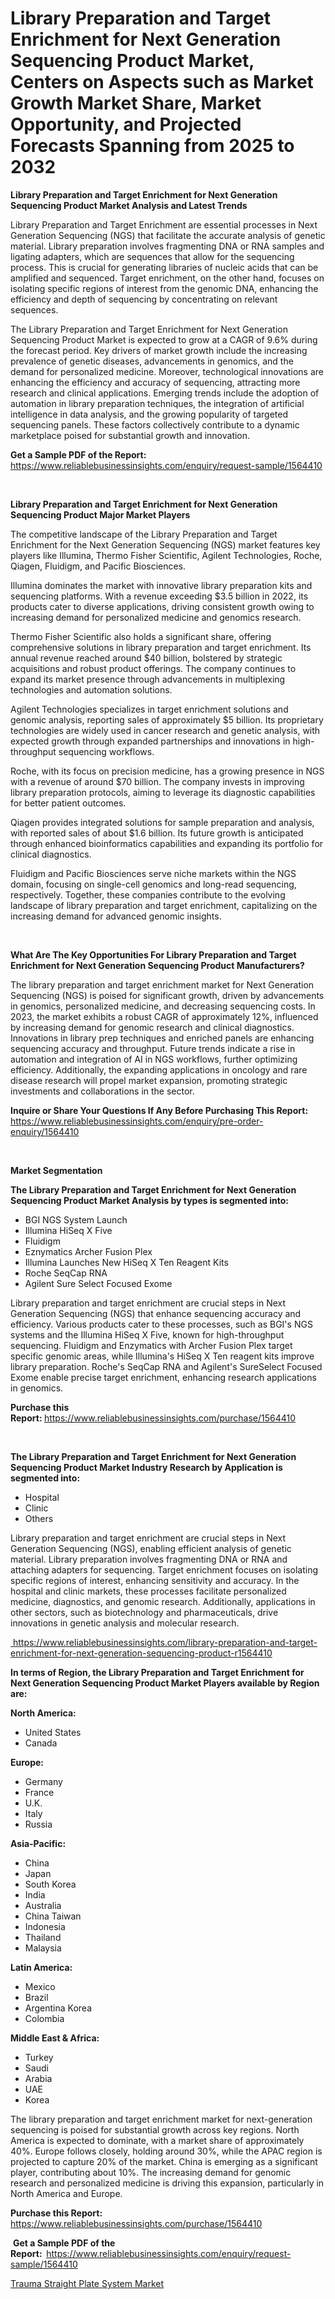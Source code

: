 <p><h1>Library Preparation and Target Enrichment for Next Generation Sequencing Product Market, Centers on Aspects such as Market Growth Market Share, Market Opportunity, and Projected Forecasts Spanning from 2025 to 2032</h1></p><p><strong>Library Preparation and Target Enrichment for Next Generation Sequencing Product Market Analysis and Latest Trends</strong></p>
<p><p>Library Preparation and Target Enrichment are essential processes in Next Generation Sequencing (NGS) that facilitate the accurate analysis of genetic material. Library preparation involves fragmenting DNA or RNA samples and ligating adapters, which are sequences that allow for the sequencing process. This is crucial for generating libraries of nucleic acids that can be amplified and sequenced. Target enrichment, on the other hand, focuses on isolating specific regions of interest from the genomic DNA, enhancing the efficiency and depth of sequencing by concentrating on relevant sequences.</p><p>The Library Preparation and Target Enrichment for Next Generation Sequencing Product Market is expected to grow at a CAGR of 9.6% during the forecast period. Key drivers of market growth include the increasing prevalence of genetic diseases, advancements in genomics, and the demand for personalized medicine. Moreover, technological innovations are enhancing the efficiency and accuracy of sequencing, attracting more research and clinical applications. Emerging trends include the adoption of automation in library preparation techniques, the integration of artificial intelligence in data analysis, and the growing popularity of targeted sequencing panels. These factors collectively contribute to a dynamic marketplace poised for substantial growth and innovation.</p></p>
<p><strong>Get a Sample PDF of the Report:&nbsp;</strong> <a href="https://www.reliablebusinessinsights.com/enquiry/request-sample/1564410?utm_campaign=2318&utm_medium=2&utm_source=Github&utm_content=ia&utm_term=04032025&utm_id=library-preparation-and-target-enrichment-for-next-generation-sequencing-product">https://www.reliablebusinessinsights.com/enquiry/request-sample/1564410</a></p>
<p>&nbsp;</p>
<p><strong>Library Preparation and Target Enrichment for Next Generation Sequencing Product Major Market Players</strong></p>
<p><p>The competitive landscape of the Library Preparation and Target Enrichment for the Next Generation Sequencing (NGS) market features key players like Illumina, Thermo Fisher Scientific, Agilent Technologies, Roche, Qiagen, Fluidigm, and Pacific Biosciences.</p><p>Illumina dominates the market with innovative library preparation kits and sequencing platforms. With a revenue exceeding $3.5 billion in 2022, its products cater to diverse applications, driving consistent growth owing to increasing demand for personalized medicine and genomics research.</p><p>Thermo Fisher Scientific also holds a significant share, offering comprehensive solutions in library preparation and target enrichment. Its annual revenue reached around $40 billion, bolstered by strategic acquisitions and robust product offerings. The company continues to expand its market presence through advancements in multiplexing technologies and automation solutions.</p><p>Agilent Technologies specializes in target enrichment solutions and genomic analysis, reporting sales of approximately $5 billion. Its proprietary technologies are widely used in cancer research and genetic analysis, with expected growth through expanded partnerships and innovations in high-throughput sequencing workflows.</p><p>Roche, with its focus on precision medicine, has a growing presence in NGS with a revenue of around $70 billion. The company invests in improving library preparation protocols, aiming to leverage its diagnostic capabilities for better patient outcomes.</p><p>Qiagen provides integrated solutions for sample preparation and analysis, with reported sales of about $1.6 billion. Its future growth is anticipated through enhanced bioinformatics capabilities and expanding its portfolio for clinical diagnostics.</p><p>Fluidigm and Pacific Biosciences serve niche markets within the NGS domain, focusing on single-cell genomics and long-read sequencing, respectively. Together, these companies contribute to the evolving landscape of library preparation and target enrichment, capitalizing on the increasing demand for advanced genomic insights.</p></p>
<p>&nbsp;</p>
<p><strong>What Are The Key Opportunities For Library Preparation and Target Enrichment for Next Generation Sequencing Product Manufacturers?</strong></p>
<p><p>The library preparation and target enrichment market for Next Generation Sequencing (NGS) is poised for significant growth, driven by advancements in genomics, personalized medicine, and decreasing sequencing costs. In 2023, the market exhibits a robust CAGR of approximately 12%, influenced by increasing demand for genomic research and clinical diagnostics. Innovations in library prep techniques and enriched panels are enhancing sequencing accuracy and throughput. Future trends indicate a rise in automation and integration of AI in NGS workflows, further optimizing efficiency. Additionally, the expanding applications in oncology and rare disease research will propel market expansion, promoting strategic investments and collaborations in the sector.</p></p>
<p><strong>Inquire or Share Your Questions If Any Before Purchasing This Report:</strong> <a href="https://www.reliablebusinessinsights.com/enquiry/pre-order-enquiry/1564410?utm_campaign=2318&utm_medium=2&utm_source=Github&utm_content=ia&utm_term=04032025&utm_id=library-preparation-and-target-enrichment-for-next-generation-sequencing-product">https://www.reliablebusinessinsights.com/enquiry/pre-order-enquiry/1564410</a></p>
<p>&nbsp;</p>
<p><strong>Market Segmentation</strong></p>
<p><strong>The Library Preparation and Target Enrichment for Next Generation Sequencing Product Market Analysis by types is segmented into:</strong></p>
<p><ul><li>BGI NGS System Launch</li><li>Illumina HiSeq X Five</li><li>Fluidigm</li><li>Eznymatics Archer Fusion Plex</li><li>Illumina Launches New HiSeq X Ten Reagent Kits</li><li>Roche SeqCap RNA</li><li>Agilent Sure Select Focused Exome</li></ul></p>
<p><p>Library preparation and target enrichment are crucial steps in Next Generation Sequencing (NGS) that enhance sequencing accuracy and efficiency. Various products cater to these processes, such as BGI's NGS systems and the Illumina HiSeq X Five, known for high-throughput sequencing. Fluidigm and Enzymatics with Archer Fusion Plex target specific genomic areas, while Illumina's HiSeq X Ten reagent kits improve library preparation. Roche's SeqCap RNA and Agilent's SureSelect Focused Exome enable precise target enrichment, enhancing research applications in genomics.</p></p>
<p><strong>Purchase this Report:&nbsp;</strong><a href="https://www.reliablebusinessinsights.com/purchase/1564410?utm_campaign=2318&utm_medium=2&utm_source=Github&utm_content=ia&utm_term=04032025&utm_id=library-preparation-and-target-enrichment-for-next-generation-sequencing-product">https://www.reliablebusinessinsights.com/purchase/1564410</a></p>
<p>&nbsp;</p>
<p><strong>The Library Preparation and Target Enrichment for Next Generation Sequencing Product Market Industry Research by Application is segmented into:</strong></p>
<p><ul><li>Hospital</li><li>Clinic</li><li>Others</li></ul></p>
<p><p>Library preparation and target enrichment are crucial steps in Next Generation Sequencing (NGS), enabling efficient analysis of genetic material. Library preparation involves fragmenting DNA or RNA and attaching adapters for sequencing. Target enrichment focuses on isolating specific regions of interest, enhancing sensitivity and accuracy. In the hospital and clinic markets, these processes facilitate personalized medicine, diagnostics, and genomic research. Additionally, applications in other sectors, such as biotechnology and pharmaceuticals, drive innovations in genetic analysis and molecular research.</p></p>
<p><a href="https://www.reliablebusinessinsights.com/library-preparation-and-target-enrichment-for-next-generation-sequencing-product-r1564410?utm_campaign=2318&utm_medium=2&utm_source=Github&utm_content=ia&utm_term=04032025&utm_id=library-preparation-and-target-enrichment-for-next-generation-sequencing-product">&nbsp;https://www.reliablebusinessinsights.com/library-preparation-and-target-enrichment-for-next-generation-sequencing-product-r1564410</a></p>
<p><strong>In terms of Region, the Library Preparation and Target Enrichment for Next Generation Sequencing Product Market Players available by Region are:</strong></p>
<p>
    <p> <strong> North America: </strong>
        <ul>
            <li>United States</li>
            <li>Canada</li>
        </ul>
        </p> 
    <p> <strong> Europe: </strong>
        <ul>
            <li>Germany</li>
            <li>France</li>
            <li>U.K.</li>
            <li>Italy</li>
            <li>Russia</li>
        </ul>
        </p> 
    <p> <strong> Asia-Pacific: </strong>
        <ul>
            <li>China</li>
            <li>Japan</li>
            <li>South Korea</li>
            <li>India</li>
            <li>Australia</li>
            <li>China Taiwan</li>
            <li>Indonesia</li>
            <li>Thailand</li>
            <li>Malaysia</li>
        </ul>
        </p> 
    <p> <strong> Latin America: </strong>
        <ul>
            <li>Mexico</li>
            <li>Brazil</li>
            <li>Argentina Korea</li>
            <li>Colombia</li>
        </ul>
        </p> 
    <p> <strong> Middle East & Africa: </strong>
        <ul>
            <li>Turkey</li>
            <li>Saudi</li>
            <li>Arabia</li>
            <li>UAE</li>
            <li>Korea</li>
        </ul>
    </p>
    </p>
<p><p>The library preparation and target enrichment market for next-generation sequencing is poised for substantial growth across key regions. North America is expected to dominate, with a market share of approximately 40%. Europe follows closely, holding around 30%, while the APAC region is projected to capture 20% of the market. China is emerging as a significant player, contributing about 10%. The increasing demand for genomic research and personalized medicine is driving this expansion, particularly in North America and Europe.</p></p>
<p><strong>Purchase this Report: </strong><a href="https://www.reliablebusinessinsights.com/purchase/1564410?utm_campaign=2318&utm_medium=2&utm_source=Github&utm_content=ia&utm_term=04032025&utm_id=library-preparation-and-target-enrichment-for-next-generation-sequencing-product">https://www.reliablebusinessinsights.com/purchase/1564410</a></p>
<p>&nbsp;<strong>Get a Sample PDF of the Report:&nbsp;&nbsp;</strong><a href="https://www.reliablebusinessinsights.com/enquiry/request-sample/1564410?utm_campaign=2318&utm_medium=2&utm_source=Github&utm_content=ia&utm_term=04032025&utm_id=library-preparation-and-target-enrichment-for-next-generation-sequencing-product">https://www.reliablebusinessinsights.com/enquiry/request-sample/1564410</a></p>
<p><strong></strong></p>
<p><p><a href="https://github.com/AlisaRowe24/Market-Research-Report-List-1/blob/main/trauma-straight-plate-system-market.md?utm_campaign=2318&utm_medium=2&utm_source=Github&utm_content=ia&utm_term=04032025&utm_id=library-preparation-and-target-enrichment-for-next-generation-sequencing-product">Trauma Straight Plate System Market</a></p></p>